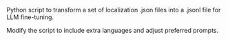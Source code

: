 Python script to transform a set of localization .json files into a .jsonl file for LLM fine-tuning.

Modify the script to include extra languages and adjust preferred prompts.
